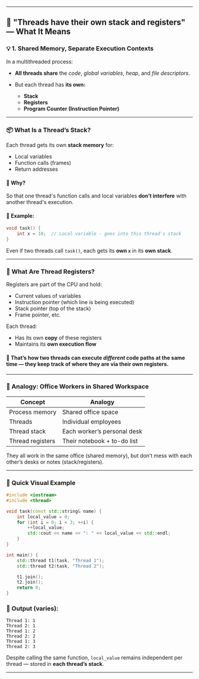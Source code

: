 
---

## 🧵 "Threads have their own stack and registers" — What It Means

### 💡 1. **Shared Memory, Separate Execution Contexts**

In a multithreaded process:

* **All threads share** the *code*, *global variables*, *heap*, and *file descriptors*.
* But each thread has **its own:**

  * **Stack**
  * **Registers**
  * **Program Counter (Instruction Pointer)**

---

### 📦 What Is a Thread’s Stack?

Each thread gets its own **stack memory** for:

* Local variables
* Function calls (frames)
* Return addresses

#### 🎯 Why?

So that one thread's function calls and local variables **don’t interfere** with another thread's execution.

#### 🧠 Example:

```cpp
void task() {
    int x = 10;  // Local variable - goes into this thread's stack
}
```

Even if two threads call `task()`, each gets its **own `x`** in its **own stack**.

---

### 🧮 What Are Thread Registers?

Registers are part of the CPU and hold:

* Current values of variables
* Instruction pointer (which line is being executed)
* Stack pointer (top of the stack)
* Frame pointer, etc.

Each thread:

* Has its own **copy** of these registers
* Maintains its **own execution flow**

#### 📌 That’s how two threads can execute *different* code paths at the same time — they keep track of where they are via their own registers.

---

### 🔄 Analogy: Office Workers in Shared Workspace

| Concept          | Analogy                     |
| ---------------- | --------------------------- |
| Process memory   | Shared office space         |
| Threads          | Individual employees        |
| Thread stack     | Each worker’s personal desk |
| Thread registers | Their notebook + to-do list |

They all work in the same office (shared memory), but don’t mess with each other’s desks or notes (stack/registers).

---

### 🧪 Quick Visual Example

```cpp
#include <iostream>
#include <thread>

void task(const std::string& name) {
    int local_value = 0;
    for (int i = 0; i < 3; ++i) {
        ++local_value;
        std::cout << name << ": " << local_value << std::endl;
    }
}

int main() {
    std::thread t1(task, "Thread 1");
    std::thread t2(task, "Thread 2");

    t1.join();
    t2.join();
    return 0;
}
```

### 🧾 Output (varies):

```
Thread 1: 1
Thread 2: 1
Thread 1: 2
Thread 2: 2
Thread 1: 3
Thread 2: 3
```

Despite calling the same function, `local_value` remains independent per thread — stored in **each thread’s stack**.

---

